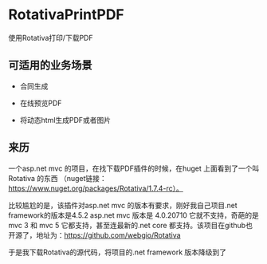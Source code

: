 # RotativaPrintPDF
使用Rotativa打印/下载PDF


## 可适用的业务场景
* 合同生成

* 在线预览PDF

* 将动态html生成PDF或者图片


## 来历

一个asp.net mvc 的项目，在找下载PDF插件的时候，在huget 上面看到了一个叫 Rotativa 的东西 （nuget链接：https://www.nuget.org/packages/Rotativa/1.7.4-rc）。

比较尴尬的是，该插件对asp.net mvc  的版本有要求，刚好我自己项目.net framework的版本是4.5.2 asp.net mvc 版本是 4.0.20710  它就不支持，奇葩的是mvc 3  和 mvc 5  它都支持，甚至连最新的.net core 都支持。该项目在github也开源了，地址为：https://github.com/webgio/Rotativa

于是我下载Rotativa的源代码，将项目的.net framework 版本降级到了
